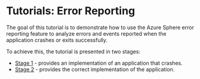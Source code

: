 # Tutorials: Error Reporting

The goal of this tutorial is to demonstrate how to use the Azure Sphere error reporting feature to analyze errors and events reported when the application crashes or exits successfully.

To achieve this, the tutorial is presented in two stages:  

 * [Stage 1](Stage1/) - provides an implementation of an application that crashes.
 * [Stage 2](Stage2/) - provides the correct implementation of the application.